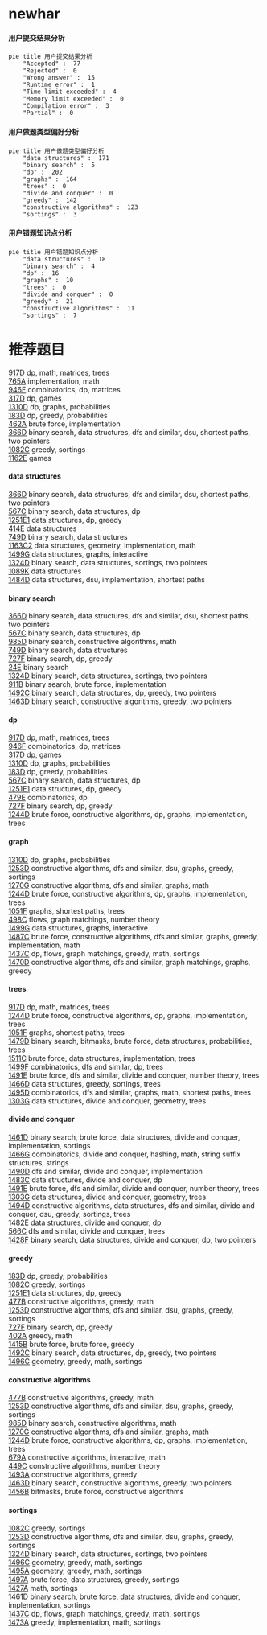 # newhar
<!-- tabs:start -->
#### **用户提交结果分析**

```mermaid
pie title 用户提交结果分析
    "Accepted" :  77
    "Rejected" :  0
    "Wrong answer" :  15
    "Runtime error" :  1
    "Time limit exceeded" :  4
    "Memory limit exceeded" :  0
    "Compilation error" :  3
    "Partial" :  0
```
#### **用户做题类型偏好分析**

```mermaid
pie title 用户做题类型偏好分析
    "data structures" :  171
    "binary search" :  5
    "dp" :  202
    "graphs" :  164
    "trees" :  0
    "divide and conquer" :  0
    "greedy" :  142
    "constructive algorithms" :  123
    "sortings" :  3
```
#### **用户错题知识点分析**

```mermaid
pie title 用户错题知识点分析
    "data structures" :  18
    "binary search" :  4
    "dp" :  16
    "graphs" :  10
    "trees" :  0
    "divide and conquer" :  0
    "greedy" :  21
    "constructive algorithms" :  11
    "sortings" :  7
```
<!-- tabs:end -->
# 推荐题目
[917D](http://codeforces.com/problemset/problem/917/D)		dp,
                        math,
                        matrices,
                        trees		  
[765A](http://codeforces.com/problemset/problem/765/A)		implementation,
                        math		  
[946F](http://codeforces.com/problemset/problem/946/F)		combinatorics,
                        dp,
                        matrices		  
[317D](http://codeforces.com/problemset/problem/317/D)		dp,
                        games		  
[1310D](http://codeforces.com/problemset/problem/1310/D)		dp,
                        graphs,
                        probabilities		  
[183D](http://codeforces.com/problemset/problem/183/D)		dp,
                        greedy,
                        probabilities		  
[462A](http://codeforces.com/problemset/problem/462/A)		brute force,
                        implementation		  
[366D](http://codeforces.com/problemset/problem/366/D)		binary search,
                        data structures,
                        dfs and similar,
                        dsu,
                        shortest paths,
                        two pointers		  
[1082C](http://codeforces.com/problemset/problem/1082/C)		greedy,
                        sortings		  
[1162E](https://codeforces.com/contest/1162/problem/E)		games		  
<!-- tabs:start -->
#### **data structures**
[366D](http://codeforces.com/problemset/problem/366/D)		binary search,
                        data structures,
                        dfs and similar,
                        dsu,
                        shortest paths,
                        two pointers		  
[567C](http://codeforces.com/problemset/problem/567/C)		binary search,
                        data structures,
                        dp		  
[1251E1](http://codeforces.com/problemset/problem/1251/E1)		data structures,
                        dp,
                        greedy		  
[414E](http://codeforces.com/problemset/problem/414/E)		data structures		  
[749D](http://codeforces.com/problemset/problem/749/D)		binary search,
                        data structures		  
[1163C2](http://codeforces.com/problemset/problem/1163/C2)		data structures,
                        geometry,
                        implementation,
                        math		  
[1499G](http://codeforces.com/problemset/problem/1499/G)		data structures,
                        graphs,
                        interactive		  
[1324D](http://codeforces.com/problemset/problem/1324/D)		binary search,
                        data structures,
                        sortings,
                        two pointers		  
[1089K](http://codeforces.com/problemset/problem/1089/K)		data structures		  
[1484D](https://codeforces.com/contest/1484/problem/D)		data structures,
                        dsu,
                        implementation,
                        shortest paths		  
#### **binary search**
[366D](http://codeforces.com/problemset/problem/366/D)		binary search,
                        data structures,
                        dfs and similar,
                        dsu,
                        shortest paths,
                        two pointers		  
[567C](http://codeforces.com/problemset/problem/567/C)		binary search,
                        data structures,
                        dp		  
[985D](http://codeforces.com/problemset/problem/985/D)		binary search,
                        constructive algorithms,
                        math		  
[749D](http://codeforces.com/problemset/problem/749/D)		binary search,
                        data structures		  
[727F](http://codeforces.com/problemset/problem/727/F)		binary search,
                        dp,
                        greedy		  
[24E](http://codeforces.com/problemset/problem/24/E)		binary search		  
[1324D](http://codeforces.com/problemset/problem/1324/D)		binary search,
                        data structures,
                        sortings,
                        two pointers		  
[911B](http://codeforces.com/problemset/problem/911/B)		binary search,
                        brute force,
                        implementation		  
[1492C](http://codeforces.com/problemset/problem/1492/C)		binary search,
                        data structures,
                        dp,
                        greedy,
                        two pointers		  
[1463D](http://codeforces.com/problemset/problem/1463/D)		binary search,
                        constructive algorithms,
                        greedy,
                        two pointers		  
#### **dp**
[917D](http://codeforces.com/problemset/problem/917/D)		dp,
                        math,
                        matrices,
                        trees		  
[946F](http://codeforces.com/problemset/problem/946/F)		combinatorics,
                        dp,
                        matrices		  
[317D](http://codeforces.com/problemset/problem/317/D)		dp,
                        games		  
[1310D](http://codeforces.com/problemset/problem/1310/D)		dp,
                        graphs,
                        probabilities		  
[183D](http://codeforces.com/problemset/problem/183/D)		dp,
                        greedy,
                        probabilities		  
[567C](http://codeforces.com/problemset/problem/567/C)		binary search,
                        data structures,
                        dp		  
[1251E1](http://codeforces.com/problemset/problem/1251/E1)		data structures,
                        dp,
                        greedy		  
[479E](http://codeforces.com/problemset/problem/479/E)		combinatorics,
                        dp		  
[727F](http://codeforces.com/problemset/problem/727/F)		binary search,
                        dp,
                        greedy		  
[1244D](http://codeforces.com/problemset/problem/1244/D)		brute force,
                        constructive algorithms,
                        dp,
                        graphs,
                        implementation,
                        trees		  
#### **graph**
[1310D](http://codeforces.com/problemset/problem/1310/D)		dp,
                        graphs,
                        probabilities		  
[1253D](http://codeforces.com/problemset/problem/1253/D)		constructive algorithms,
                        dfs and similar,
                        dsu,
                        graphs,
                        greedy,
                        sortings		  
[1270G](http://codeforces.com/problemset/problem/1270/G)		constructive algorithms,
                        dfs and similar,
                        graphs,
                        math		  
[1244D](http://codeforces.com/problemset/problem/1244/D)		brute force,
                        constructive algorithms,
                        dp,
                        graphs,
                        implementation,
                        trees		  
[1051F](http://codeforces.com/problemset/problem/1051/F)		graphs,
                        shortest paths,
                        trees		  
[498C](http://codeforces.com/problemset/problem/498/C)		flows,
                        graph matchings,
                        number theory		  
[1499G](http://codeforces.com/problemset/problem/1499/G)		data structures,
                        graphs,
                        interactive		  
[1487C](http://codeforces.com/problemset/problem/1487/C)		brute force,
                        constructive algorithms,
                        dfs and similar,
                        graphs,
                        greedy,
                        implementation,
                        math		  
[1437C](http://codeforces.com/problemset/problem/1437/C)		dp,
                        flows,
                        graph matchings,
                        greedy,
                        math,
                        sortings		  
[1470D](http://codeforces.com/problemset/problem/1470/D)		constructive algorithms,
                        dfs and similar,
                        graph matchings,
                        graphs,
                        greedy		  
#### **trees**
[917D](http://codeforces.com/problemset/problem/917/D)		dp,
                        math,
                        matrices,
                        trees		  
[1244D](http://codeforces.com/problemset/problem/1244/D)		brute force,
                        constructive algorithms,
                        dp,
                        graphs,
                        implementation,
                        trees		  
[1051F](http://codeforces.com/problemset/problem/1051/F)		graphs,
                        shortest paths,
                        trees		  
[1479D](http://codeforces.com/problemset/problem/1479/D)		binary search,
                        bitmasks,
                        brute force,
                        data structures,
                        probabilities,
                        trees		  
[1511C](http://codeforces.com/problemset/problem/1511/C)		brute force,
                        data structures,
                        implementation,
                        trees		  
[1499F](http://codeforces.com/problemset/problem/1499/F)		combinatorics,
                        dfs and similar,
                        dp,
                        trees		  
[1491E](http://codeforces.com/problemset/problem/1491/E)		brute force,
                        dfs and similar,
                        divide and conquer,
                        number theory,
                        trees		  
[1466D](http://codeforces.com/problemset/problem/1466/D)		data structures,
                        greedy,
                        sortings,
                        trees		  
[1495D](http://codeforces.com/problemset/problem/1495/D)		combinatorics,
                        dfs and similar,
                        graphs,
                        math,
                        shortest paths,
                        trees		  
[1303G](http://codeforces.com/problemset/problem/1303/G)		data structures,
                        divide and conquer,
                        geometry,
                        trees		  
#### **divide and conquer**
[1461D](http://codeforces.com/problemset/problem/1461/D)		binary search,
                        brute force,
                        data structures,
                        divide and conquer,
                        implementation,
                        sortings		  
[1466G](http://codeforces.com/problemset/problem/1466/G)		combinatorics,
                        divide and conquer,
                        hashing,
                        math,
                        string suffix structures,
                        strings		  
[1490D](http://codeforces.com/problemset/problem/1490/D)		dfs and similar,
                        divide and conquer,
                        implementation		  
[1483C](https://codeforces.com/contest/1483/problem/C)		data structures,
                        divide and conquer,
                        dp		  
[1491E](http://codeforces.com/problemset/problem/1491/E)		brute force,
                        dfs and similar,
                        divide and conquer,
                        number theory,
                        trees		  
[1303G](http://codeforces.com/problemset/problem/1303/G)		data structures,
                        divide and conquer,
                        geometry,
                        trees		  
[1494D](http://codeforces.com/problemset/problem/1494/D)		constructive algorithms,
                        data structures,
                        dfs and similar,
                        divide and conquer,
                        dsu,
                        greedy,
                        sortings,
                        trees		  
[1482E](http://codeforces.com/problemset/problem/1482/E)		data structures,
                        divide and conquer,
                        dp		  
[566C](http://codeforces.com/problemset/problem/566/C)		dfs and similar,
                        divide and conquer,
                        trees		  
[1428F](http://codeforces.com/problemset/problem/1428/F)		binary search,
                        data structures,
                        divide and conquer,
                        dp,
                        two pointers		  
#### **greedy**
[183D](http://codeforces.com/problemset/problem/183/D)		dp,
                        greedy,
                        probabilities		  
[1082C](http://codeforces.com/problemset/problem/1082/C)		greedy,
                        sortings		  
[1251E1](http://codeforces.com/problemset/problem/1251/E1)		data structures,
                        dp,
                        greedy		  
[477B](https://codeforces.com/contest/477/problem/B)		constructive algorithms,
                        greedy,
                        math		  
[1253D](http://codeforces.com/problemset/problem/1253/D)		constructive algorithms,
                        dfs and similar,
                        dsu,
                        graphs,
                        greedy,
                        sortings		  
[727F](http://codeforces.com/problemset/problem/727/F)		binary search,
                        dp,
                        greedy		  
[402A](http://codeforces.com/problemset/problem/402/A)		greedy,
                        math		  
[1415B](http://codeforces.com/problemset/problem/1415/B)		brute force,
                        brute force,
                        greedy		  
[1492C](http://codeforces.com/problemset/problem/1492/C)		binary search,
                        data structures,
                        dp,
                        greedy,
                        two pointers		  
[1496C](https://codeforces.com/contest/1496/problem/C)		geometry,
                        greedy,
                        math,
                        sortings		  
#### **constructive algorithms**
[477B](https://codeforces.com/contest/477/problem/B)		constructive algorithms,
                        greedy,
                        math		  
[1253D](http://codeforces.com/problemset/problem/1253/D)		constructive algorithms,
                        dfs and similar,
                        dsu,
                        graphs,
                        greedy,
                        sortings		  
[985D](http://codeforces.com/problemset/problem/985/D)		binary search,
                        constructive algorithms,
                        math		  
[1270G](http://codeforces.com/problemset/problem/1270/G)		constructive algorithms,
                        dfs and similar,
                        graphs,
                        math		  
[1244D](http://codeforces.com/problemset/problem/1244/D)		brute force,
                        constructive algorithms,
                        dp,
                        graphs,
                        implementation,
                        trees		  
[679A](http://codeforces.com/problemset/problem/679/A)		constructive algorithms,
                        interactive,
                        math		  
[449C](http://codeforces.com/problemset/problem/449/C)		constructive algorithms,
                        number theory		  
[1493A](http://codeforces.com/problemset/problem/1493/A)		constructive algorithms,
                        greedy		  
[1463D](http://codeforces.com/problemset/problem/1463/D)		binary search,
                        constructive algorithms,
                        greedy,
                        two pointers		  
[1456B](https://codeforces.com/contest/1456/problem/B)		bitmasks,
                        brute force,
                        constructive algorithms		  
#### **sortings**
[1082C](http://codeforces.com/problemset/problem/1082/C)		greedy,
                        sortings		  
[1253D](http://codeforces.com/problemset/problem/1253/D)		constructive algorithms,
                        dfs and similar,
                        dsu,
                        graphs,
                        greedy,
                        sortings		  
[1324D](http://codeforces.com/problemset/problem/1324/D)		binary search,
                        data structures,
                        sortings,
                        two pointers		  
[1496C](https://codeforces.com/contest/1496/problem/C)		geometry,
                        greedy,
                        math,
                        sortings		  
[1495A](http://codeforces.com/problemset/problem/1495/A)		geometry,
                        greedy,
                        math,
                        sortings		  
[1497A](http://codeforces.com/problemset/problem/1497/A)		brute force,
                        data structures,
                        greedy,
                        sortings		  
[1427A](http://codeforces.com/problemset/problem/1427/A)		math,
                        sortings		  
[1461D](http://codeforces.com/problemset/problem/1461/D)		binary search,
                        brute force,
                        data structures,
                        divide and conquer,
                        implementation,
                        sortings		  
[1437C](http://codeforces.com/problemset/problem/1437/C)		dp,
                        flows,
                        graph matchings,
                        greedy,
                        math,
                        sortings		  
[1473A](http://codeforces.com/problemset/problem/1473/A)		greedy,
                        implementation,
                        math,
                        sortings		  
<!-- tabs:end -->
